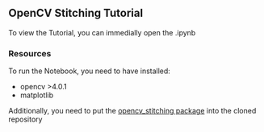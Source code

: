 ## OpenCV Stitching Tutorial

To view the Tutorial, you can immedially open the .ipynb

### Resources

To run the Notebook, you need to have installed:
- opencv >4.0.1
- matplotlib

Additionally, you need to put the [opencv_stitching package](https://github.com/opencv/opencv/tree/4.x/apps/opencv_stitching_tool/opencv_stitching) into the cloned repository
